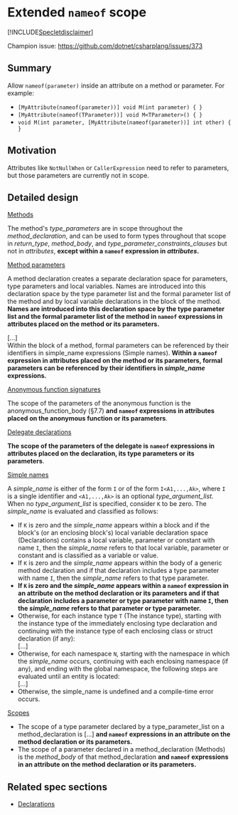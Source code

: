# Extended `nameof` scope

[!INCLUDE[Specletdisclaimer](../speclet-disclaimer.md)]

Champion issue: <https://github.com/dotnet/csharplang/issues/373>

## Summary

Allow `nameof(parameter)` inside an attribute on a method or parameter.
For example:
- `[MyAttribute(nameof(parameter))] void M(int parameter) { }`
- `[MyAttribute(nameof(TParameter))] void M<TParameter>() { }`
- `void M(int parameter, [MyAttribute(nameof(parameter))] int other) { }`

## Motivation

Attributes like `NotNullWhen` or `CallerExpression` need to refer to parameters, but those parameters are currently not in scope.

## Detailed design

[Methods](https://github.com/dotnet/csharplang/blob/master/spec/classes.md#methods)

The method's *type_parameters* are in scope throughout the *method_declaration*, and can be used to form types throughout that scope in *return_type*, *method_body*, and *type_parameter_constraints_clauses* but not in *attributes*, **except within a `nameof` expression in *attributes*.**

[Method parameters](https://github.com/dotnet/csharplang/blob/master/spec/classes.md#method-parameters)

A method declaration creates a separate declaration space for parameters, type parameters and local variables. Names are introduced into this declaration space by the type parameter list and the formal parameter list of the method and by local variable declarations in the block of the method.
**Names are introduced into this declaration space by the type parameter list and the formal parameter list of the method in `nameof` expressions in attributes placed on the method or its parameters.**

\[...]   
Within the block of a method, formal parameters can be referenced by their identifiers in simple_name expressions (Simple names).
**Within a `nameof` expression in attributes placed on the method or its parameters, formal parameters can be referenced by their identifiers in *simple_name* expressions.**

[Anonymous function signatures](https://github.com/dotnet/csharpstandard/blob/draft-v8/standard/expressions.md#12192-anonymous-function-signatures)

The scope of the parameters of the anonymous function is the anonymous_function_body (§7.7) **and `nameof` expressions in attributes placed on the anonymous function or its parameters**.

[Delegate declarations](https://github.com/dotnet/csharpstandard/blob/draft-v8/standard/delegates.md#202-delegate-declarations)

**The scope of the parameters of the delegate is `nameof` expressions in attributes placed on the declaration, its type parameters or its parameters**.

[Simple names](https://github.com/dotnet/csharplang/blob/master/spec/expressions.md#simple-names)

A *simple_name* is either of the form `I` or of the form `I<A1,...,Ak>`, where `I` is a single identifier and `<A1,...,Ak>` is an optional *type_argument_list*. When no *type_argument_list* is specified, consider `K` to be zero. The *simple_name* is evaluated and classified as follows:

- If `K` is zero and the *simple_name* appears within a block and if the block's (or an enclosing block's) local variable declaration space (Declarations) contains a local variable, parameter or constant with name `I`, then the *simple_name* refers to that local variable, parameter or constant and is classified as a variable or value.
- If `K` is zero and the *simple_name* appears within the body of a generic method declaration and if that declaration includes a type parameter with name `I`, then the *simple_name* refers to that type parameter.
- **If `K` is zero and the *simple_name* appears within a `nameof` expression in an attribute on the method declaration or its parameters and if that declaration includes a parameter or type parameter with name `I`, then the *simple_name* refers to that parameter or type parameter.**
- Otherwise, for each instance type `T` (The instance type), starting with the instance type of the immediately enclosing type declaration and continuing with the instance type of each enclosing class or struct declaration (if any):  
\[...]
- Otherwise, for each namespace `N`, starting with the namespace in which the *simple_name* occurs, continuing with each enclosing namespace (if any), and ending with the global namespace, the following steps are evaluated until an entity is located:  
\[...]
- Otherwise, the simple_name is undefined and a compile-time error occurs.

[Scopes](https://github.com/dotnet/csharplang/blob/master/spec/basic-concepts.md#scopes)

- The scope of a type parameter declared by a type_parameter_list on a method_declaration is \[...] **and `nameof` expressions in an attribute on the method declaration or its parameters.**
- The scope of a parameter declared in a method_declaration (Methods) is the *method_body* of that method_declaration **and `nameof` expressions in an attribute on the method declaration or its parameters.**

## Related spec sections
- [Declarations](https://github.com/dotnet/csharplang/blob/master/spec/basic-concepts.md#declarations)
